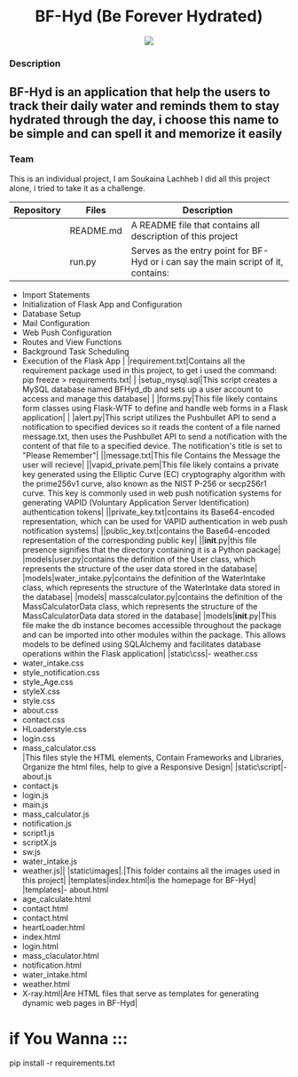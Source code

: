 <center> <h1> BF-Hyd (Be Forever Hydrated) </center> </h1>
<center><img src="../static/images/BF-Hydlogo.jpg"></center>

<h3>Description</h2>

BF-Hyd is an application that help the users to track their daily water and reminds them to stay hydrated through the day, i choose this name to be simple and can spell it and memorize it easily
---

<h3>Team </h3>

This is an individual project, I am Soukaina Lachheb I did all this project alone, i tried to take it as a challenge.

| Repository | Files | Description |
|------------|-------|-------------|
|            |README.md|A README file that contains all description of this project|
|            |run.py | Serves as the entry point for BF-Hyd or i can say the main script of it, contains:  
- Import Statements  
- Initialization of Flask App and Configuration  
- Database Setup  
- Mail Configuration  
- Web Push Configuration  
- Routes and View Functions  
- Background Task Scheduling  
- Execution of the Flask App 
|        |requirement.txt|Contains all the requirement package used in this project, to get i used the command: pip freeze > requirements.txt|
|    |setup_mysql.sql|This script creates a MySQL database named BFHyd_db and sets up a user account to access and manage this database|
|      |forms.py|This file likely contains form classes using Flask-WTF to define and handle web forms in a Flask application|
|    |alert.py|This script utilizes the Pushbullet API to send a notification to specified devices so it reads the content of a file named message.txt, then uses the Pushbullet API to send a notification with the content of that file to a specified device. The notification's title is set to "Please Remember"|
||message.txt|This file Contains the Message the user will recieve|
||vapid_private.pem|This file likely contains a private key generated using the Elliptic Curve (EC) cryptography algorithm with the prime256v1 curve, also known as the NIST P-256 or secp256r1 curve. This key is commonly used in web push notification systems for generating VAPID (Voluntary Application Server Identification) authentication tokens|
||private_key.txt|contains its Base64-encoded representation, which can be used for VAPID authentication in web push notification systems|
||public_key.txt|contains the Base64-encoded representation of the corresponding public key|
||__init__.py|this file presence signifies that the directory containing it is a Python package|
|models|user.py|contains the definition of the User class, which represents the structure of the user data stored in the database|
|models|water_intake.py|contains the definition of the WaterIntake class, which represents the structure of the WaterIntake data stored in the database|
|models| masscalculator.py|contains the definition of the MassCalculatorData class, which represents the structure of the MassCalculatorData data stored in the database|
|models|__init__.py|This file make the db instance becomes accessible throughout the package and can be imported into other modules within the package. This allows models to be defined using SQLAlchemy and facilitates database operations within the Flask application|
|static\css|- weather.css  
- water_intake.css  
- style_notification.css  
- style_Age.css  
- styleX.css  
- style.css 
- about.css  
- contact.css  
- HLoaderstyle.css  
- login.css  
- mass_calculator.css  
|This files style the HTML elements, Contain Frameworks and Libraries, Organize the html files, help to give a Responsive Design|
|static\script|- about.js  
- contact.js  
- login.js  
- main.js  
- mass_calculator.js  
- notification.js  
- script1.js  
- scriptX.js  
- sw.js  
- water_intake.js  
- weather.js||
|static\images|.|This folder contains all the images used in this project|
|templates|index.html|is the homepage for BF-Hyd|
|templates|- about.html  
- age_calculate.html  
- contact.html  
- contact.html  
- heartLoader.html  
- index.html  
- login.html  
- mass_claculator.html  
- notification.html  
- water_intake.html  
- weather.html  
- X-ray.html|Are HTML files that serve as templates for generating dynamic web pages in BF-Hyd|




# if You Wanna :::

pip install -r requirements.txt


